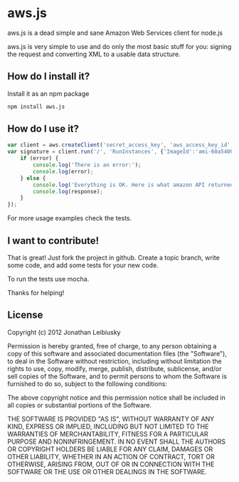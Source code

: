 # aws.js

aws.js is a dead simple and sane Amazon Web Services client for node.js

aws.js is very simple to use and do only the most basic stuff for you: signing the request and converting XML to a usable data structure.

## How do I install it?

Install it as an npm package

```bash
npm install aws.js
```

## How do I use it?

```javascript
var client = aws.createClient('secret_access_key', 'aws_access_key_id', 'ec2.amazonaws.com');
var signature = client.run('/', 'RunInstances', {'ImageId':'ami-60a54009', 'MaxCount':3, 'MinCount':1, 'Placement.AvailabilityZone':'us-east-1b', 'Monitoring.Enabled':'true'}, function(error, response) {
    if (error) {
        console.log('There is an error:');
        console.log(error);
    } else {
        console.log('Everything is OK. Here is what amazon API returned:');
        console.log(response);
    }
});

```

For more usage examples check the tests.

## I want to contribute!

That is great! Just fork the project in github. Create a topic branch, write some code, and add some tests for your new code.

To run the tests use mocha.

Thanks for helping!

## License

Copyright (c) 2012 Jonathan Leibiusky

Permission is hereby granted, free of charge, to any person
obtaining a copy of this software and associated documentation
files (the "Software"), to deal in the Software without
restriction, including without limitation the rights to use,
copy, modify, merge, publish, distribute, sublicense, and/or sell
copies of the Software, and to permit persons to whom the
Software is furnished to do so, subject to the following
conditions:

The above copyright notice and this permission notice shall be
included in all copies or substantial portions of the Software.

THE SOFTWARE IS PROVIDED "AS IS", WITHOUT WARRANTY OF ANY KIND,
EXPRESS OR IMPLIED, INCLUDING BUT NOT LIMITED TO THE WARRANTIES
OF MERCHANTABILITY, FITNESS FOR A PARTICULAR PURPOSE AND
NONINFRINGEMENT. IN NO EVENT SHALL THE AUTHORS OR COPYRIGHT
HOLDERS BE LIABLE FOR ANY CLAIM, DAMAGES OR OTHER LIABILITY,
WHETHER IN AN ACTION OF CONTRACT, TORT OR OTHERWISE, ARISING
FROM, OUT OF OR IN CONNECTION WITH THE SOFTWARE OR THE USE OR
OTHER DEALINGS IN THE SOFTWARE.

